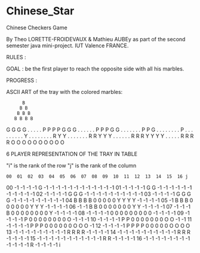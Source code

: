 # Chinese_Star
Chinese Checkers Game

By Theo LORETTE-FROIDEVAUX & Mathieu AUBEy as part of the second semester java mini-project.
IUT Valence FRANCE.

	
	
RULES :

GOAL : be the first player to reach the opposite side with all his marbles.

PROGRESS :



ASCII ART of the tray with the colored marbles:

          B
         B B
        B B B
       B B B B
G G G G . . . . . P P P P
 G G G . . . . . . P P P
  G G . . . . . . . P P
   G . . . . . . . . P
    . . . . . . . . .
   Y . . . . . . . . R
  Y Y . . . . . . . R R
 Y Y Y . . . . . . R R R
Y Y Y Y . . . . . R R R R
         O O O O
          O O O
           O O
            O 
            
            
6 PLAYER REPRESENTATION OF THE TRAY IN TABLE

"i" is the rank of the row
"j" is the rank of the column 

	00	01	02	03	04	05	06	07	08	09	10	11	12	13	14	15	16 j
00	-1	-1	-1	-1	G	-1	-1	-1	-1	-1	-1	-1	-1	-1	-1	-1	-1
01	-1	-1	-1	-1	G	G	-1	-1	-1	-1	-1	-1	-1	-1	-1	-1	-1
02	-1	-1	-1	-1	G	G	G	-1	-1	-1	-1	-1	-1	-1	-1	-1	-1
03	-1	-1	-1	-1	G	G	G	G	-1	-1	-1	-1	-1	-1	-1	-1	-1
04	B	B	B	B	0	0	0	0	0	Y	Y	Y	Y	-1	-1	-1	-1
05	-1	B	B	B	0	0	0	0	0	0	Y	Y	Y	-1	-1	-1	-1
06	-1	-1	B	B	0	0	0	0	0	0	0	Y	Y	-1	-1	-1	-1
07	-1	-1	-1	B	0	0	0	0	0	0	0	0	Y	-1	-1	-1	-1
08	-1	-1	-1	-1	0	0	0	0	0	0	0	0	0	-1	-1	-1	-1
09	-1	-1	-1	-1	P	0	0	0	0	0	0	0	0	O	-1	-1	-1
10	-1	-1	-1	-1	P	P	0	0	0	0	0	0	0	O	O	-1	-1
11	-1	-1	-1	-1	P	P	P	0	0	0	0	0	0	O	O	O	-1
12	-1	-1	-1	-1	P	P	P	P	0	0	0	0	0	O	O	O	O
13	-1	-1	-1	-1	-1	-1	-1	-1	-1	R	R	R	R	-1	-1	-1	-1
14	-1	-1	-1	-1	-1	-1	-1	-1	-1	-1	R	R	R	-1	-1	-1	-1
15	-1	-1	-1	-1	-1	-1	-1	-1	-1	-1	-1	R	R	-1	-1	-1	-1
16	-1	-1	-1	-1	-1	-1	-1	-1	-1	-1	-1	-1	R	-1	-1	-1	-1
i
